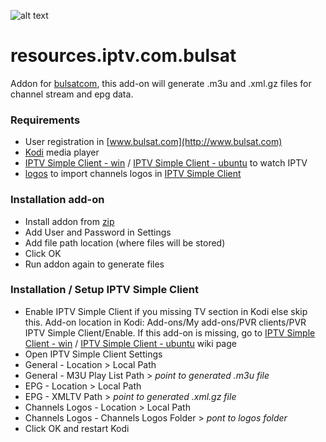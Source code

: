![alt text](https://github.com/vastril4o/kodi/blob/master/resources.iptv.com.bulsat/fanart.jpg)
# resources.iptv.com.bulsat
Addon for [bulsatcom](http://www.bulsat.com), this add-on will generate .m3u and .xml.gz files for channel stream and epg data.

### Requirements
* User registration in [www.bulsat.com](http://www.bulsat.com)
* [Kodi](https://kodi.tv) media player
* [IPTV Simple Client - win](http://kodi.wiki/view/Add-on:IPTV_Simple_Client) / [IPTV Simple Client - ubuntu](http://kodi.wiki/view/Ubuntu_PVR_add-ons) to watch IPTV
* [logos](https://github.com/vastril4o/kodi/raw/master/logos.zip) to import channels logos in [IPTV Simple Client](http://kodi.wiki/view/Add-on:IPTV_Simple_Client)

### Installation add-on
* Install addon from [zip](https://github.com/vastril4o/kodi/raw/master/resources.iptv.com.bulsat.zip)
* Add User and Password in Settings
* Add file path location (where files will be stored)
* Click OK
* Run addon again to generate files

### Installation / Setup IPTV Simple Client
* Enable IPTV Simple Client if you missing TV section in Kodi else skip this. Add-on location in Kodi: Add-ons/My add-ons/PVR clients/PVR IPTV Simple Client/Enable. If this add-on is missing, go to [IPTV Simple Client - win](http://kodi.wiki/view/Add-on:IPTV_Simple_Client) / [IPTV Simple Client - ubuntu](http://kodi.wiki/view/Ubuntu_PVR_add-ons) wiki page
* Open IPTV Simple Client Settings
* General - Location > Local Path
* General - M3U Play List Path > <i>point to generated .m3u file</i>
* EPG - Location > Local Path
* EPG - XMLTV Path > <i>point to generated .xml.gz file</i>
* Channels Logos - Location > Local Path
* Channels Logos - Channels Logos Folder > <i>pont to logos folder</i>
* Click OK and restart Kodi
